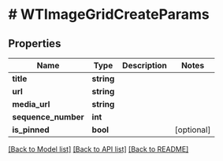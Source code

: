 # # WTImageGridCreateParams

## Properties

Name | Type | Description | Notes
------------ | ------------- | ------------- | -------------
**title** | **string** |  |
**url** | **string** |  |
**media_url** | **string** |  |
**sequence_number** | **int** |  |
**is_pinned** | **bool** |  | [optional]

[[Back to Model list]](../../README.md#models) [[Back to API list]](../../README.md#endpoints) [[Back to README]](../../README.md)
